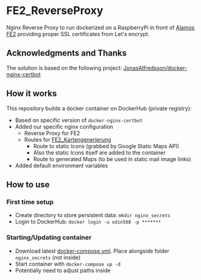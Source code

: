# FE2_ReverseProxy
Nginx Reverse Proxy to run dockerized on a RaspberryPi in front of [Alamos FE2](https://www.alamos-gmbh.com/service/fe2/) providing proper SSL certificates from Let's encrypt.

## Acknowledgments and Thanks
The solution is based on the following project: [JonasAlfredsson/docker-nginx-certbot](https://github.com/JonasAlfredsson/docker-nginx-certbot)  

## How it works
This repository builds a docker container on DockerHub (private registry):
* Based on specific version of ```docker-nginx-certbot```
* Added our specific nginx configuration
  *  Reverse Proxy for FE2
  *  Routes for [FE2_Kartengenerierung](https://github.com/FFW-Baudenbach/FE2_Kartengenerierung)  
     * Route to static Icons (grabbed by Google Static Maps API)
     * Also the static Icons itself are added to the container
     * Route to generated Maps (to be used in static mail image links)
* Added default environment variables

## How to use
### First time setup
* Create directory to store persistent data: ```mkdir nginx_secrets```
* Login to DockerHub: ```docker login -u odin568 -p *******```
### Starting/Updating container
* Download latest [docker-compose.yml](https://github.com/odin568/FE2_ReverseProxy/releases). Place alongside folder ```nginx_secrets``` (not inside)
* Start container with ```docker-compose up -d```
* Potentially need to adjust paths inside
